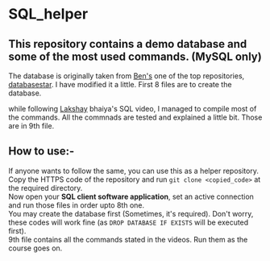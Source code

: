 # SQL_helper
This repository contains a demo database and some of the most used commands. (MySQL only)
--
The database is originally taken from [Ben's](https://github.com/bbrumm) one of the top repositories, [databasestar](https://github.com/bbrumm/databasestar). I have modified it a little. First 8 files are to create the database.

while following [Lakshay](https://www.linkedin.com/in/lakshayk12/) bhaiya's SQL video, I managed to compile most of the commands. All the commnads are tested and explained a little bit. Those are in 9th file.

How to use:-
--
If anyone wants to follow the same, you can use this as a helper repository. <br/>
Copy the HTTPS code of the repository and run `git clone <copied_code>` at the required directory. <br/>
Now open your **SQL client software application**, set an active connection and run those files in order upto 8th one. <br/>
You may create the database first (Sometimes, it's required). Don't worry, these codes will work fine (as `DROP DATABASE IF EXISTS` will be executed first).<br/>
9th file contains all the commands stated in the videos. Run them as the course goes on.



